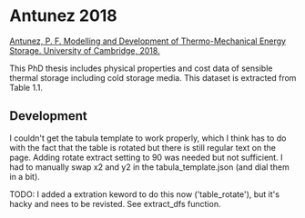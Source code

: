 # Antunez 2018

[Antunez, P. F. Modelling and Development of Thermo-Mechanical Energy Storage. University of Cambridge, 2018.](https://www.repository.cam.ac.uk/handle/1810/290867)

This PhD thesis includes physical properties and cost data of sensible thermal storage including cold storage media. This dataset is extracted from Table 1.1. 


## Development

I couldn't get the tabula template to work properly, which I think has to do with the fact that the table is rotated but there is still regular text on the page. Adding rotate extract setting to 90 was needed but not sufficient. I had to manually swap x2 and y2 in the tabula_template.json (and dial them in a bit). 

TODO: I added a extration keword to do this now ('table_rotate'), but it's hacky and nees to be revisted. See extract_dfs function. 